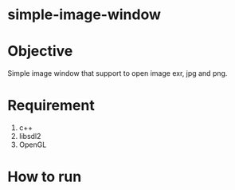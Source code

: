# simple-image-window

# Objective
Simple image window that support to open image exr, jpg and png.

# Requirement
1. c++
2. libsdl2
3. OpenGL

# How to run